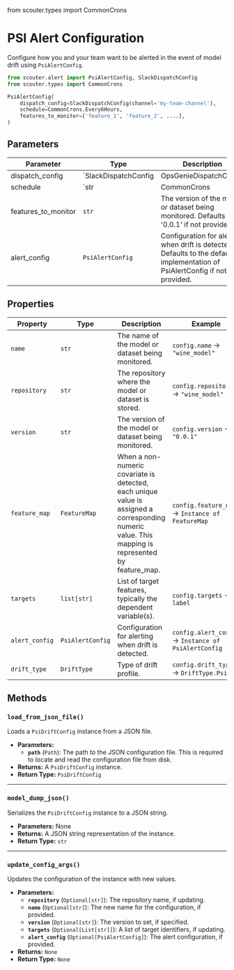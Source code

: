 from scouter.types import CommonCrons

# PSI Alert Configuration

Configure how you and your team want to be alerted in the event of model drift using `PsiAlertConfig`.

```py
from scouter.alert import PsiAlertConfig, SlackDispatchConfig
from scouter.types import CommonCrons

PsiAlertConfig(
    dispatch_config=SlackDispatchConfig(channel='my-team-channel'),
    schedule=CommonCrons.Every6Hours,
    features_to_monitor=['feature_1', 'feature_2', ....],
)
```

## Parameters

| Parameter       | Type                 | Description                                                                                                          | Example |
|-----------------|----------------------|----------------------------------------------------------------------------------------------------------------------|---------|
| dispatch_config | `SlackDispatchConfig | OpsGenieDispatchConfig | None`            | An optional dispatch configuration used to configure how alerts are routed, if None is provided a default internal dispatch type of Console will be used to log alerts to the conosole of the scouter server.  | `config.dispatch_config -> SlackDispatchConfig()` |
| schedule        | `str | CommonCrons | None`                | Schedule to run drift detection job. Defaults to daily at midnigh. You can use the builtin CommonCron options or specify your own custom cron.                  | `config.schedule → CommonCrons.Every6Hours` |
| features_to_monitor         | `str`                | The version of the model or dataset being monitored. Defaults to '0.0.1' if not provided.                            | `config.version → "0.0.1"` |
| alert_config    | `PsiAlertConfig`     | Configuration for alerting when drift is detected. Defaults to the default implementation of PsiAlertConfig if not provided. | `config.alert_config → *Instance of PsiAlertConfig*` |

## Properties


| Property       | Type             | Description                                                                                                                                        | Example                                            |
|----------------|------------------|----------------------------------------------------------------------------------------------------------------------------------------------------|----------------------------------------------------|
| `name`         | `str`            | The name of the model or dataset being monitored.                                                                                                  | `config.name` → `"wine_model"`                     |
| `repository`   | `str`            | The repository where the model or dataset is stored.                                                                                               | `config.repository` → `"wine_model"`               |
| `version`      | `str`            | The version of the model or dataset being monitored.                                                                                               | `config.version` → `"0.0.1"`                       |
| `feature_map`  | `FeatureMap`     | When a non-numeric covariate is detected, each unique value is assigned a corresponding numeric value. This mapping is represented by feature_map. | `config.feature_map` → `Instance of FeatureMap`      |
| `targets`      | `list[str]`      | List of target features, typically the dependent variable(s).                                                                                      | `config.targets` → `label`                         |
| `alert_config` | `PsiAlertConfig` | Configuration for alerting when drift is detected.                                                                                                 | `config.alert_config` → `Instance of PsiAlertConfig` |
| `drift_type`   | `DriftType`      | Type of drift profile.                                                                                                                             | `config.drift_type` → `DriftType.Psi`              |



## Methods

### `load_from_json_file()`
Loads a `PsiDriftConfig` instance from a JSON file.

- **Parameters:**
    - **`path`** (`Path`): The path to the JSON configuration file. This is required to locate and read the configuration file from disk.
- **Returns:** A `PsiDriftConfig` instance.
- **Return Type:** `PsiDriftConfig`

---

### `model_dump_json()`
Serializes the `PsiDriftConfig` instance to a JSON string.

- **Parameters:** None
- **Returns:** A JSON string representation of the instance.
- **Return Type:** `str`

---

### `update_config_args()`
Updates the configuration of the instance with new values.

- **Parameters:**
    - **`repository`** (`Optional[str]`): The repository name, if updating.
    - **`name`** (`Optional[str]`): The new name for the configuration, if provided.
    - **`version`** (`Optional[str]`): The version to set, if specified.
    - **`targets`** (`Optional[List[str]]`): A list of target identifiers, if updating.
    - **`alert_config`** (`Optional[PsiAlertConfig]`): The alert configuration, if provided.
- **Returns:** `None`
- **Return Type:** `None`

